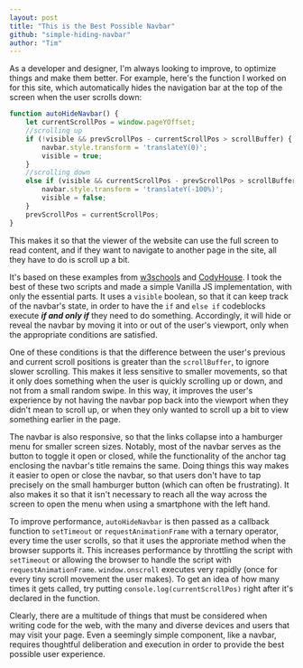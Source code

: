 ```yaml
---
layout: post
title: "This is the Best Possible Navbar"
github: "simple-hiding-navbar"
author: "Tim"
---
```


As a developer and designer, I'm always looking to improve, to optimize things and make them better.
For example, here's the function I worked on for this site, which automatically hides the navigation bar at
the top of the screen when the user scrolls down:

```javascript
function autoHideNavbar() {
	let currentScrollPos = window.pageYOffset;
    //scrolling up
	if (!visible && prevScrollPos - currentScrollPos > scrollBuffer) {
		navbar.style.transform = 'translateY(0)';
		visible = true;
	}
    //scrolling down
	else if (visible && currentScrollPos - prevScrollPos > scrollBuffer) {
		navbar.style.transform = 'translateY(-100%)';
		visible = false;
	}
	prevScrollPos = currentScrollPos;
}
 ```

This makes it so that the viewer of the website can use the full screen to read
content, and if they want to navigate to another page in the site, all they have to do is scroll
up a bit.

It's based on these examples from [w3schools](https://www.w3schools.com/howto/howto_js_navbar_hide_scroll.asp)
and [CodyHouse](https://codyhouse.co/gem/auto-hiding-navigation). I took the best
of these two scripts and made a simple Vanilla JS implementation, with only the essential parts.
It uses a `visible` boolean, so that it can keep track of the navbar's state,
in order to have the `if` and `else if` codeblocks execute ***if and only if*** they
need to do something. Accordingly, it will hide or reveal the navbar by moving it
into or out of the user's viewport, only when the appropriate conditions are satisfied. 

One of these conditions is that the difference between the user's previous and current
scroll positions is greater than the `scrollBuffer`, to ignore slower scrolling.
This makes it less sensitive to smaller movements, so that it only does something
when the user is quickly scrolling up or down, and not from a small random swipe.
In this way, it improves the user's experience by not having the navbar pop back into the
viewport when they didn't mean to scroll up, or when they only wanted to scroll up
a bit to view something earlier in the page.

The navbar is also responsive, so that the links collapse into a hamburger menu
for smaller screen sizes. Notably, most of the navbar serves as the button to toggle
it open or closed, while the functionality of the anchor tag enclosing the navbar's
title remains the same. Doing things this way makes it easier to open or close the
navbar, so that users don't have to tap precisely on the small hamburger button
(which can often be frustrating). It also makes it so that it isn't necessary to reach all the way across
the screen to open the menu when using a smartphone with the left hand.

To improve performance, `autoHideNavbar` is then passed as a callback function to `setTimeout` or
`requestAnimationFrame` with a ternary operator, every time the user scrolls,
so that it uses the approriate method when the browser supports it.
This increases performance by throttling the script with `setTimeout` or allowing
the browser to handle the script with `requestAnimationFrame`. `window.onscroll`
executes very rapidly (once for every tiny scroll movement the user makes).
To get an idea of how many times it gets called, try
putting `console.log(currentScrollPos)` right after it's declared in the function.

Clearly, there are a multitude of things that must be considered when writing code
for the web, with the many and diverse devices and users that may visit your page.
Even a seemingly simple component, like a navbar, requires thoughtful deliberation
and execution in order to provide the best possible user experience.